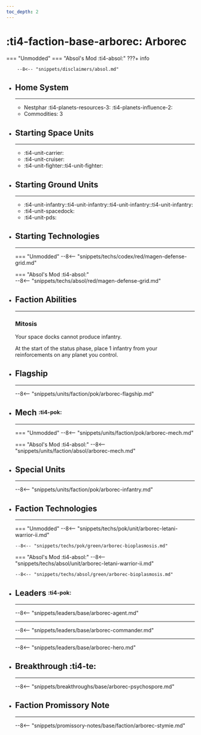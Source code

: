 ```yaml
---
toc_depth: 2
---
```


# :ti4-faction-base-arborec: Arborec
=== "Unmodded"
=== "Absol's Mod :ti4-absol:" 
    ???+ info

        --8<-- "snippets/disclaimers/absol.md"

<div class="grid cards" markdown>

-   ## __Home System__

    ---

    * Nestphar :ti4-planets-resources-3: :ti4-planets-influence-2:
    * Commodities: 3

</div>

<div class="grid cards" markdown>

-   ## __Starting Space Units__

    ---

    * :ti4-unit-carrier:
    * :ti4-unit-cruiser:
    * :ti4-unit-fighter::ti4-unit-fighter:

-   ## __Starting Ground Units__

    ---

    * :ti4-unit-infantry::ti4-unit-infantry::ti4-unit-infantry::ti4-unit-infantry:
    * :ti4-unit-spacedock:
    * :ti4-unit-pds:

-   ## __Starting Technologies__

    ---
    === "Unmodded"
        --8<-- "snippets/techs/codex/red/magen-defense-grid.md"

    === "Absol's Mod :ti4-absol:"  
        --8<-- "snippets/techs/absol/red/magen-defense-grid.md"

-   ## __Faction Abilities__

    ---
    ### **Mitosis**

    Your space docks cannot produce infantry.  
    
    At the start of the status phase, place 1 infantry from your reinforcements on any planet you control.

-   ## __Flagship__

    ---
    --8<-- "snippets/units/faction/pok/arborec-flagship.md"

-   ## __Mech__ <sup><sub>:ti4-pok:</sub></sup>

    ---
    === "Unmodded"
        --8<-- "snippets/units/faction/pok/arborec-mech.md"

    === "Absol's Mod :ti4-absol:"
        --8<-- "snippets/units/faction/absol/arborec-mech.md"

</div>

<div class="grid cards" markdown>

-   ## __Special Units__

    ---
    --8<-- "snippets/units/faction/pok/arborec-infantry.md"

</div>

<div class="grid cards" markdown>

-   ## __Faction Technologies__

    ---
    === "Unmodded"
        --8<-- "snippets/techs/pok/unit/arborec-letani-warrior-ii.md"

        --8<-- "snippets/techs/pok/green/arborec-bioplasmosis.md"

    === "Absol's Mod :ti4-absol:"
        --8<-- "snippets/techs/absol/unit/arborec-letani-warrior-ii.md"

        --8<-- "snippets/techs/absol/green/arborec-bioplasmosis.md"

-   ## __Leaders__ <sup><sub>:ti4-pok:</sub></sup>

    ---
    
    --8<-- "snippets/leaders/base/arborec-agent.md"

    ---

    --8<-- "snippets/leaders/base/arborec-commander.md"

    ---

    --8<-- "snippets/leaders/base/arborec-hero.md"

- ## __Breakthrough__ :ti4-te:

    ---
    --8<-- "snippets/breakthroughs/base/arborec-psychospore.md"

-   ## __Faction Promissory Note__

    ---
    --8<-- "snippets/promissory-notes/base/faction/arborec-stymie.md"

</div>